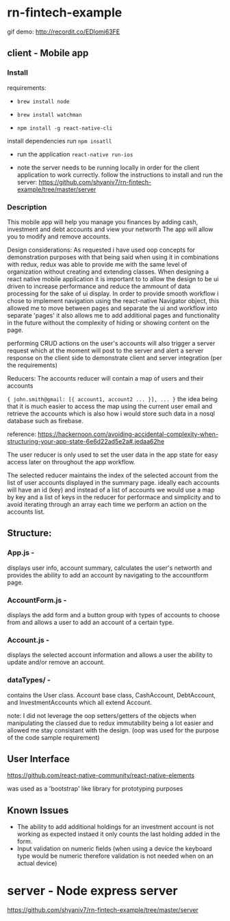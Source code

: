 # rn-fintech-example

gif demo: http://recordit.co/EDlomi63FE

## client - Mobile app

### Install
requirements:
 * `brew install node`
  
 * `brew install watchman`
  
 * `npm install -g react-native-cli`
 
 install dependencies run `npm insatll`
 
 * run the application `react-native run-ios`
 
 * note the server needs to be running locally in order for the client application to work currectly. follow the instructions to install and run the server: https://github.com/shyaniv7/rn-fintech-example/tree/master/server

### Description
  This mobile app will help you manage you finances by adding cash, investment and debt accounts and view your networth
  The app will allow you to modify and remove accounts.
  
  Design considerations:
  As requested i have used oop concepts for demonstration purposes with that being said when using it in combinations with redux, redux     was able to provide me with the same level of organization without creating and extending classes.
  When designing a react native mobile application it is important to to allow the design to be ui driven to increase performance and       reduce the ammount of data processing for the sake of ui display.
  In order to provide smooth workflow i chose to implement navigation using the react-native Navigator object, this allowed me to move between pages and separate the ui and workflow into separate 'pages' it also allows me to add additional pages and functionality in the future without the complexity of hiding or showing content on the page.
  
  performing CRUD actions on the user's accounts will also trigger a server request which at the moment will post to the server and alert a server response on the client side to demonstrate client and server integration (per the requirements)
  
  Reducers:
  The accounts reducer will contain a map of users and their accounts
  
  `{ john.smith@gmail: [{ account1, account2 ... }], ... }`
  the idea being that it is much easier to access the map using the current user email and retrieve the accounts which is also how i would    store such data in a nosql database such as firebase.
  
  reference: https://hackernoon.com/avoiding-accidental-complexity-when-structuring-your-app-state-6e6d22ad5e2a#.jedaa62he
  
  The user reducer is only used to set the user data in the app state for easy access later on throughout the app workflow.
  
  The selected reducer maintains the index of the selected account from the list of user accounts displayed in the summary page. ideally      each accounts will have an id (key) and instead of a list of accounts we would use a map by key and a list of keys in the reducer for     performace and simplicity and to avoid iterating through an array each time we perform an action on the accounts list.
  
## Structure:
  
### App.js -
  displays user info, account summary, calculates the user's networth and provides the ability to add an account by navigating to    the accountform page.
  
### AccountForm.js -
  displays the add form and a button group with types of accounts to choose from and allows a user to add an account of a certain type.
  
### Account.js -
  displays the selected account information and allows a user the ability to update and/or remove an account.
  
### dataTypes/ -
  contains the User class.
  Account base class, CashAccount, DebtAccount, and InvestmentAccounts which all extend Account.
  
  note: I did not leverage the oop setters/getters of the objects when manipulating the classed due to redux immutability being a lot easier and allowed me stay consistant with the design. (oop was used for the purpose of the code sample requirement)
  
## User Interface
 https://github.com/react-native-community/react-native-elements
 
 was used as a 'bootstrap' like library for prototyping purposes
 
## Known Issues
  * The ability to add additional holdings for an investment account is not working as expected instaed it only counts the last holding added in the form.
  * Input validation on numeric fields (when using a device the keyboard type would be numeric therefore validation is not needed when on an actual device)
  

# server - Node express server
  https://github.com/shyaniv7/rn-fintech-example/tree/master/server

